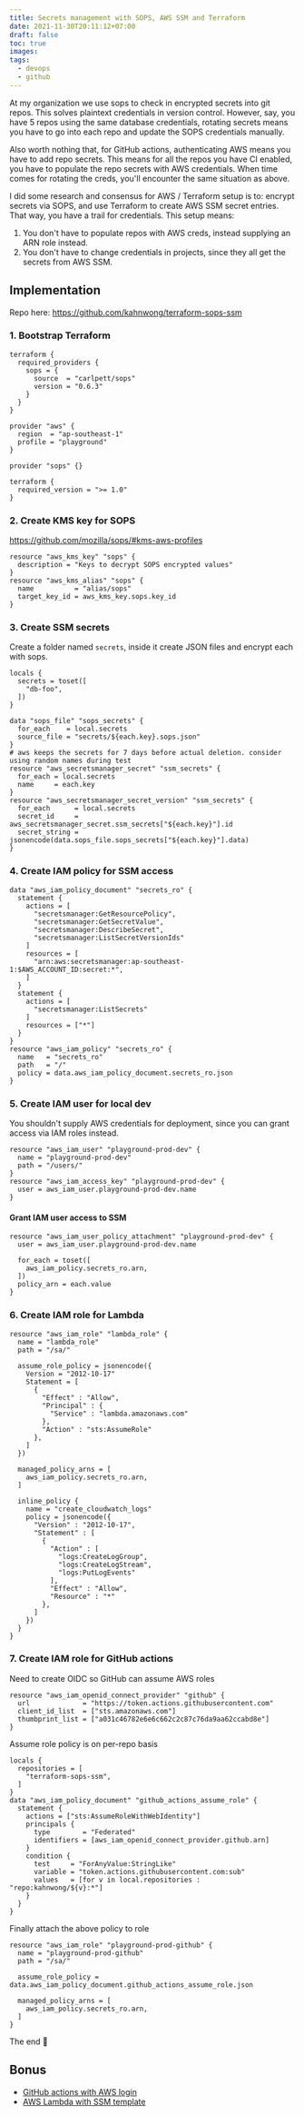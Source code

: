 ```yaml
---
title: Secrets management with SOPS, AWS SSM and Terraform
date: 2021-11-30T20:11:12+07:00
draft: false
toc: true
images:
tags:
  - devops
  - github
---
```


At my organization we use sops to check in encrypted secrets into git repos. This solves plaintext credentials in version control. However, say, you have 5 repos using the same database credentials, rotating secrets means you have to go into each repo and update the SOPS credentials manually.

Also worth nothing that, for GitHub actions, authenticating AWS means you have to add repo secrets. This means for all the repos you have CI enabled, you have to populate the repo secrets with AWS credentials. When time comes for rotating the creds, you'll encounter the same situation as above.

I did some research and consensus for AWS / Terraform setup is to: encrypt secrets via SOPS, and use Terraform to create AWS SSM secret entries. That way, you have a trail for credentials. This setup means:
1. You don't have to populate repos with AWS creds, instead supplying an ARN role instead.
2. You don't have to change credentials in projects, since they all get the secrets from AWS SSM.

## Implementation
Repo here: https://github.com/kahnwong/terraform-sops-ssm

### 1. Bootstrap Terraform
```hcl
terraform {
  required_providers {
    sops = {
      source  = "carlpett/sops"
      version = "0.6.3"
    }
  }
}

provider "aws" {
  region  = "ap-southeast-1"
  profile = "playground"
}

provider "sops" {}

terraform {
  required_version = ">= 1.0"
}
```

### 2. Create KMS key for SOPS
https://github.com/mozilla/sops/#kms-aws-profiles

```hcl
resource "aws_kms_key" "sops" {
  description = "Keys to decrypt SOPS encrypted values"
}
resource "aws_kms_alias" "sops" {
  name          = "alias/sops"
  target_key_id = aws_kms_key.sops.key_id
}
```

### 3. Create SSM secrets
Create a folder named `secrets`, inside it create JSON files and encrypt each with sops.

```hcl
locals {
  secrets = toset([
    "db-foo",
  ])
}

data "sops_file" "sops_secrets" {
  for_each    = local.secrets
  source_file = "secrets/${each.key}.sops.json"
}
# aws keeps the secrets for 7 days before actual deletion. consider using random names during test
resource "aws_secretsmanager_secret" "ssm_secrets" {
  for_each = local.secrets
  name     = each.key
}
resource "aws_secretsmanager_secret_version" "ssm_secrets" {
  for_each      = local.secrets
  secret_id     = aws_secretsmanager_secret.ssm_secrets["${each.key}"].id
  secret_string = jsonencode(data.sops_file.sops_secrets["${each.key}"].data)
}
```

### 4. Create IAM policy for SSM access
```hcl
data "aws_iam_policy_document" "secrets_ro" {
  statement {
    actions = [
      "secretsmanager:GetResourcePolicy",
      "secretsmanager:GetSecretValue",
      "secretsmanager:DescribeSecret",
      "secretsmanager:ListSecretVersionIds"
    ]
    resources = [
      "arn:aws:secretsmanager:ap-southeast-1:$AWS_ACCOUNT_ID:secret:*",
    ]
  }
  statement {
    actions = [
      "secretsmanager:ListSecrets"
    ]
    resources = ["*"]
  }
}
resource "aws_iam_policy" "secrets_ro" {
  name   = "secrets_ro"
  path   = "/"
  policy = data.aws_iam_policy_document.secrets_ro.json
}
```

### 5. Create IAM user for local dev
You shouldn't supply AWS credentials for deployment, since you can grant access via IAM roles instead.

```hcl
resource "aws_iam_user" "playground-prod-dev" {
  name = "playground-prod-dev"
  path = "/users/"
}
resource "aws_iam_access_key" "playground-prod-dev" {
  user = aws_iam_user.playground-prod-dev.name
}
```

#### Grant IAM user access to SSM
```hcl
resource "aws_iam_user_policy_attachment" "playground-prod-dev" {
  user = aws_iam_user.playground-prod-dev.name

  for_each = toset([
    aws_iam_policy.secrets_ro.arn,
  ])
  policy_arn = each.value
}
```

### 6. Create IAM role for Lambda
```hcl
resource "aws_iam_role" "lambda_role" {
  name = "lambda_role"
  path = "/sa/"

  assume_role_policy = jsonencode({
    Version = "2012-10-17"
    Statement = [
      {
        "Effect" : "Allow",
        "Principal" : {
          "Service" : "lambda.amazonaws.com"
        },
        "Action" : "sts:AssumeRole"
      },
    ]
  })

  managed_policy_arns = [
    aws_iam_policy.secrets_ro.arn,
  ]

  inline_policy {
    name = "create_cloudwatch_logs"
    policy = jsonencode({
      "Version" : "2012-10-17",
      "Statement" : [
        {
          "Action" : [
            "logs:CreateLogGroup",
            "logs:CreateLogStream",
            "logs:PutLogEvents"
          ],
          "Effect" : "Allow",
          "Resource" : "*"
        },
      ]
    })
  }
}
```

### 7. Create IAM role for GitHub actions
Need to create OIDC so GitHub can assume AWS roles

```hcl
resource "aws_iam_openid_connect_provider" "github" {
  url             = "https://token.actions.githubusercontent.com"
  client_id_list  = ["sts.amazonaws.com"]
  thumbprint_list = ["a031c46782e6e6c662c2c87c76da9aa62ccabd8e"]
}
```

Assume role policy is on per-repo basis
```hcl
locals {
  repositories = [
    "terraform-sops-ssm",
  ]
}
data "aws_iam_policy_document" "github_actions_assume_role" {
  statement {
    actions = ["sts:AssumeRoleWithWebIdentity"]
    principals {
      type        = "Federated"
      identifiers = [aws_iam_openid_connect_provider.github.arn]
    }
    condition {
      test     = "ForAnyValue:StringLike"
      variable = "token.actions.githubusercontent.com:sub"
      values   = [for v in local.repositories : "repo:kahnwong/${v}:*"]
    }
  }
}
```

Finally attach the above policy to role
```hcl
resource "aws_iam_role" "playground-prod-github" {
  name = "playground-prod-github"
  path = "/sa/"

  assume_role_policy = data.aws_iam_policy_document.github_actions_assume_role.json

  managed_policy_arns = [
    aws_iam_policy.secrets_ro.arn,
  ]
}
```

The end 🎉


## Bonus
- [GitHub actions with AWS login](https://github.com/kahnwong/terraform-sops-ssm/blob/master/.github/workflows/deploy.yml)
- [AWS Lambda with SSM template](https://github.com/kahnwong/terraform-sops-ssm/tree/master/app)
